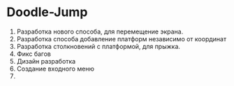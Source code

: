 # Doodle-Jump
1. Разработка нового способа, для перемещение экрана.
2. Разработка способа добавление платформ независимо от координат
3. Разработка столкновений с платформой, для прыжка.
4. Фикс багов
5. Дизайн разработка
6. Создание входного меню
7.  
    
